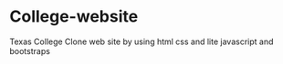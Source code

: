 # College-website
Texas College Clone web site by using html css and lite javascript and bootstraps


